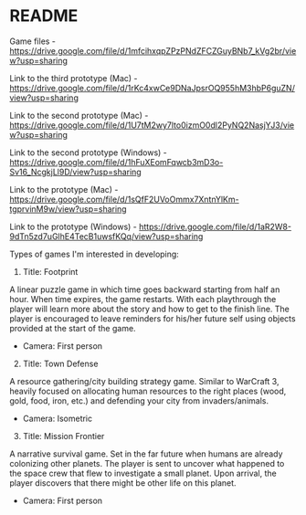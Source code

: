 # README

Game files - https://drive.google.com/file/d/1mfcihxqpZPzPNdZFCZGuyBNb7_kVg2br/view?usp=sharing

Link to the third prototype (Mac) - https://drive.google.com/file/d/1rKc4xwCe9DNaJpsrOQ955hM3hbP6guZN/view?usp=sharing

Link to the second prototype (Mac) - https://drive.google.com/file/d/1U7tM2wy7lto0izmO0dl2PyNQ2NasjYJ3/view?usp=sharing

Link to the second prototype (Windows) - https://drive.google.com/file/d/1hFuXEomFqwcb3mD3o-Sv16_NcgkjLl9D/view?usp=sharing

Link to the prototype (Mac) - https://drive.google.com/file/d/1sQfF2UVoOmmx7XntnYlKm-tgprvinM9w/view?usp=sharing

Link to the prototype (Windows) - https://drive.google.com/file/d/1aR2W8-9dTn5zd7uGlhE4TecB1uwsfKQq/view?usp=sharing



Types of games I'm interested in developing:

1. Title: Footprint

A linear puzzle game in which time goes backward starting from half an hour. When time expires, the game restarts. With each playthrough the player will learn more about the story and how to get to the finish line. The player is encouraged to leave reminders for his/her future self using objects provided at the start of the game.

* Camera: First person


2. Title: Town Defense

A resource gathering/city building strategy game. Similar to WarCraft 3, heavily focused on allocating human resources to the right places (wood, gold, food, iron, etc.) and defending your city from invaders/animals.

* Camera: Isometric


3. Title: Mission Frontier

A narrative survival game. Set in the far future when humans are already colonizing other planets. The player is sent to uncover what happened to the space crew that flew to investigate a small planet. Upon arrival, the player discovers that there might be other life on this planet.

* Camera: First person
